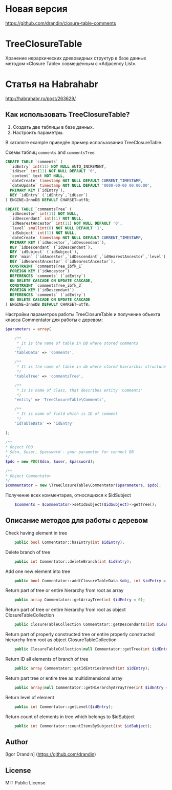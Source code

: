 # Новая версия 

https://github.com/drandin/closure-table-comments

# TreeClosureTable

Хранение иерархических древовидных структур в базе данных методом «Closure Table» совмещённым с «Adjacency List».

# Статья на Habrahabr

http://habrahabr.ru/post/263629/

<h2>Как использовать TreeClosureTable?</h2>

1. Создать две таблицы в базе данных. 
2. Настроить параметры.

В каталоге example приведён пример использования TreeClosureTable.

Схемы таблиц `comments` and `commentsTree`:

```sql
CREATE TABLE `comments` (
  `idEntry` int(11) NOT NULL AUTO_INCREMENT,
  `idUser` int(11) NOT NULL DEFAULT '0',
  `content` text NOT NULL,
  `dateCreate` timestamp NOT NULL DEFAULT CURRENT_TIMESTAMP,
  `dateUpdate` timestamp NOT NULL DEFAULT '0000-00-00 00:00:00',
  PRIMARY KEY (`idEntry`),
  KEY `idEntry` (`idEntry`,`idUser`)
) ENGINE=InnoDB DEFAULT CHARSET=utf8;
 ```

```sql
CREATE TABLE `commentsTree` (
  `idAncestor` int(11) NOT NULL,
  `idDescendant` int(11) NOT NULL,
  `idNearestAncestor` int(11) NOT NULL DEFAULT '0',
  `level` smallint(6) NOT NULL DEFAULT '1',
  `idSubject` int(11) NOT NULL,
  `dateCreate` timestamp NOT NULL DEFAULT CURRENT_TIMESTAMP,
  PRIMARY KEY (`idAncestor`,`idDescendant`),
  KEY `idDescendant` (`idDescendant`),
  KEY `idSubject` (`idSubject`),
  KEY `main` (`idAncestor`,`idDescendant`,`idNearestAncestor`,`level`),
  KEY `idNearestAncestor` (`idNearestAncestor`),
  CONSTRAINT `commentsTree_ibfk_1` 
  FOREIGN KEY (`idAncestor`) 
  REFERENCES `comments` (`idEntry`) 
  ON DELETE CASCADE ON UPDATE CASCADE,
  CONSTRAINT `commentsTree_ibfk_2` 
  FOREIGN KEY (`idDescendant`) 
  REFERENCES `comments` (`idEntry`) 
  ON DELETE CASCADE ON UPDATE CASCADE
) ENGINE=InnoDB DEFAULT CHARSET=utf8;
```

Настройки параметров работы TreeClosureTable и получение объекта класса Commentator для работы с деревом:

```php
$parameters = array(

    /**
     * It is the name of table in DB where stored comments
     */
    'tableData' => 'comments',

    /**
     * It is the name of table in db where stored hierarchic structure of tree
     */
    'tableTree' => 'commentsTree',

    /**
     * Is is name of class, that describes entity 'Comments'
     */
    'entity' => 'TreeClosureTable\Comments',

    /**
     * It is name of field which is ID of comment
     */
    'idTableData' => 'idEntry'
    
);
    
/**
* Object PDO
* $dsn, $user, $password - your parameter for connect DB
*/
$pdo = new PDO($dsn, $user, $password);
    
/**
* Object Commentator
*/    
$commentator = new \TreeClosureTable\Commentator($parameters, $pdo);

```

Получение всех комментарив, относящихся к $idSubject

```php
    $comments = $commentator->setIdSubject($idSubject)->getTree();
```

<h2>Описание методов для работы с деревом</h2>

Check having element in tree
    
```php
    public bool Commentator::hasEntry(int $idEntry);
```

Delete branch of tree
   
```php
    public int Commentator::deleteBranch(int $idEntry);
```

Add one new element into tree
 
```php
    public bool Commentator::add(ClosureTableData $obj, int $idEntry = 0);
```
Return part of tree or entire hierarchy from root as array
  
```php
    public array Commentator::getArrayTree(int $idEntry = 0);
```

Return part of tree or entire hierarchy from root as object ClosureTableCollection
   
```php
    public ClosureTableCollection Commentator::getDescendants(int $idEntry = 0);
```

Return part of properly constructed tree or entire properly constructed hierarchy from root as object ClosureTableCollection
   
```php
    public ClosureTableCollection|null Commentator::getTree(int $idEntry = 0);
```

Return ID all elements of branch of tree
 
```php
    public array Commentator::getIdEntriesBranch(int $idEntry);
```

Return part tree or entire tree as multidimensional array
    
```php
    public array|null Commentator::getHierarchyArrayTree(int $idEntry = 0);
```

Return level of element
  
```php
    public int Commentator::getLevel($idEntry);
```

Return count of elements in tree which belongs to $idSubject
    
```php
    public int Commentator::countItemsBySubject(int $idSubject);
```

<h2>Author</h2>

[Igor Drandin] (https://github.com/drandin)

<h2>License</h2>

MIT Public License
